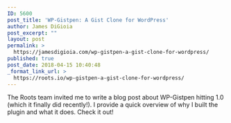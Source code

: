 ```yaml
---
ID: 5600
post_title: 'WP-Gistpen: A Gist Clone for WordPress'
author: James DiGioia
post_excerpt: ""
layout: post
permalink: >
  https://jamesdigioia.com/wp-gistpen-a-gist-clone-for-wordpress/
published: true
post_date: 2018-04-15 10:40:48
_format_link_url: >
  https://roots.io/wp-gistpen-a-gist-clone-for-wordpress/
---
```

The Roots team invited me to write a blog post about WP-Gistpen hitting 1.0 (which it finally did recently!). I provide a quick overview of why I built the plugin and what it does. Check it out!